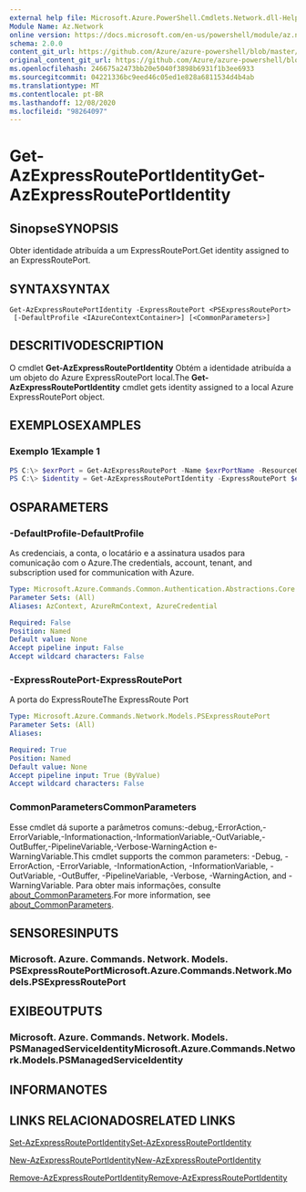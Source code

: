 ```yaml
---
external help file: Microsoft.Azure.PowerShell.Cmdlets.Network.dll-Help.xml
Module Name: Az.Network
online version: https://docs.microsoft.com/en-us/powershell/module/az.network/get-azexpressrouteportidentity
schema: 2.0.0
content_git_url: https://github.com/Azure/azure-powershell/blob/master/src/Network/Network/help/Get-AzExpressRoutePortIdentity.md
original_content_git_url: https://github.com/Azure/azure-powershell/blob/master/src/Network/Network/help/Get-AzExpressRoutePortIdentity.md
ms.openlocfilehash: 246675a2473bb20e5040f3898b6931f1b3ee6933
ms.sourcegitcommit: 04221336bc9eed46c05ed1e828a6811534d4b4ab
ms.translationtype: MT
ms.contentlocale: pt-BR
ms.lasthandoff: 12/08/2020
ms.locfileid: "98264097"
---
```

# <span data-ttu-id="97cf5-101">Get-AzExpressRoutePortIdentity</span><span class="sxs-lookup"><span data-stu-id="97cf5-101">Get-AzExpressRoutePortIdentity</span></span>

## <span data-ttu-id="97cf5-102">Sinopse</span><span class="sxs-lookup"><span data-stu-id="97cf5-102">SYNOPSIS</span></span>
<span data-ttu-id="97cf5-103">Obter identidade atribuída a um ExpressRoutePort.</span><span class="sxs-lookup"><span data-stu-id="97cf5-103">Get identity assigned to an ExpressRoutePort.</span></span>

## <span data-ttu-id="97cf5-104">SYNTAX</span><span class="sxs-lookup"><span data-stu-id="97cf5-104">SYNTAX</span></span>

```
Get-AzExpressRoutePortIdentity -ExpressRoutePort <PSExpressRoutePort>
 [-DefaultProfile <IAzureContextContainer>] [<CommonParameters>]
```

## <span data-ttu-id="97cf5-105">DESCRITIVO</span><span class="sxs-lookup"><span data-stu-id="97cf5-105">DESCRIPTION</span></span>
<span data-ttu-id="97cf5-106">O cmdlet **Get-AzExpressRoutePortIdentity** Obtém a identidade atribuída a um objeto do Azure ExpressRoutePort local.</span><span class="sxs-lookup"><span data-stu-id="97cf5-106">The **Get-AzExpressRoutePortIdentity** cmdlet gets identity assigned to a local Azure ExpressRoutePort object.</span></span>

## <span data-ttu-id="97cf5-107">EXEMPLOS</span><span class="sxs-lookup"><span data-stu-id="97cf5-107">EXAMPLES</span></span>

### <span data-ttu-id="97cf5-108">Exemplo 1</span><span class="sxs-lookup"><span data-stu-id="97cf5-108">Example 1</span></span>
```powershell
PS C:\> $exrPort = Get-AzExpressRoutePort -Name $exrPortName -ResourceGroupName $resgpName
PS C:\> $identity = Get-AzExpressRoutePortIdentity -ExpressRoutePort $exrPort
```

## <span data-ttu-id="97cf5-109">OS</span><span class="sxs-lookup"><span data-stu-id="97cf5-109">PARAMETERS</span></span>

### <span data-ttu-id="97cf5-110">-DefaultProfile</span><span class="sxs-lookup"><span data-stu-id="97cf5-110">-DefaultProfile</span></span>
<span data-ttu-id="97cf5-111">As credenciais, a conta, o locatário e a assinatura usados para comunicação com o Azure.</span><span class="sxs-lookup"><span data-stu-id="97cf5-111">The credentials, account, tenant, and subscription used for communication with Azure.</span></span>

```yaml
Type: Microsoft.Azure.Commands.Common.Authentication.Abstractions.Core.IAzureContextContainer
Parameter Sets: (All)
Aliases: AzContext, AzureRmContext, AzureCredential

Required: False
Position: Named
Default value: None
Accept pipeline input: False
Accept wildcard characters: False
```

### <span data-ttu-id="97cf5-112">-ExpressRoutePort</span><span class="sxs-lookup"><span data-stu-id="97cf5-112">-ExpressRoutePort</span></span>
<span data-ttu-id="97cf5-113">A porta do ExpressRoute</span><span class="sxs-lookup"><span data-stu-id="97cf5-113">The ExpressRoute Port</span></span>

```yaml
Type: Microsoft.Azure.Commands.Network.Models.PSExpressRoutePort
Parameter Sets: (All)
Aliases:

Required: True
Position: Named
Default value: None
Accept pipeline input: True (ByValue)
Accept wildcard characters: False
```

### <span data-ttu-id="97cf5-114">CommonParameters</span><span class="sxs-lookup"><span data-stu-id="97cf5-114">CommonParameters</span></span>
<span data-ttu-id="97cf5-115">Esse cmdlet dá suporte a parâmetros comuns:-debug,-ErrorAction,-ErrorVariable,-Informationaction,-InformationVariable,-OutVariable,-OutBuffer,-PipelineVariable,-Verbose-WarningAction e-WarningVariable.</span><span class="sxs-lookup"><span data-stu-id="97cf5-115">This cmdlet supports the common parameters: -Debug, -ErrorAction, -ErrorVariable, -InformationAction, -InformationVariable, -OutVariable, -OutBuffer, -PipelineVariable, -Verbose, -WarningAction, and -WarningVariable.</span></span> <span data-ttu-id="97cf5-116">Para obter mais informações, consulte [about_CommonParameters](http://go.microsoft.com/fwlink/?LinkID=113216).</span><span class="sxs-lookup"><span data-stu-id="97cf5-116">For more information, see [about_CommonParameters](http://go.microsoft.com/fwlink/?LinkID=113216).</span></span>

## <span data-ttu-id="97cf5-117">SENSORES</span><span class="sxs-lookup"><span data-stu-id="97cf5-117">INPUTS</span></span>

### <span data-ttu-id="97cf5-118">Microsoft. Azure. Commands. Network. Models. PSExpressRoutePort</span><span class="sxs-lookup"><span data-stu-id="97cf5-118">Microsoft.Azure.Commands.Network.Models.PSExpressRoutePort</span></span>

## <span data-ttu-id="97cf5-119">EXIBE</span><span class="sxs-lookup"><span data-stu-id="97cf5-119">OUTPUTS</span></span>

### <span data-ttu-id="97cf5-120">Microsoft. Azure. Commands. Network. Models. PSManagedServiceIdentity</span><span class="sxs-lookup"><span data-stu-id="97cf5-120">Microsoft.Azure.Commands.Network.Models.PSManagedServiceIdentity</span></span>

## <span data-ttu-id="97cf5-121">INFORMA</span><span class="sxs-lookup"><span data-stu-id="97cf5-121">NOTES</span></span>

## <span data-ttu-id="97cf5-122">LINKS RELACIONADOS</span><span class="sxs-lookup"><span data-stu-id="97cf5-122">RELATED LINKS</span></span>
[<span data-ttu-id="97cf5-123">Set-AzExpressRoutePortIdentity</span><span class="sxs-lookup"><span data-stu-id="97cf5-123">Set-AzExpressRoutePortIdentity</span></span>](./Set-AzExpressRoutePortIdentity.md)

[<span data-ttu-id="97cf5-124">New-AzExpressRoutePortIdentity</span><span class="sxs-lookup"><span data-stu-id="97cf5-124">New-AzExpressRoutePortIdentity</span></span>](./New-AzExpressRoutePortIdentity.md)

[<span data-ttu-id="97cf5-125">Remove-AzExpressRoutePortIdentity</span><span class="sxs-lookup"><span data-stu-id="97cf5-125">Remove-AzExpressRoutePortIdentity</span></span>](./Remove-AzExpressRoutePortIdentity.md)